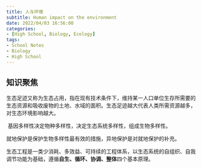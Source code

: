 ```yaml
---
title: 人与环境
subtitle: Human impact on the environment
date: 2022/04/03 16:56:00
categories:
- [High School, Biology, Ecology]
tags:
- School Notes
- Biology
- High School
---
```


## 知识聚焦

​	生态足迹又称为生态占用，指在现有技术条件下，维持某一人口单位生存所需要的生态资源和吸收废物的土地、水域的面积。生态足迹越大代表人类所需资源越多，对生态环境影响越大。

​	基因多样性决定物种多样性，决定生态系统多样性，组成生物多样性。

​	就地保护是保护生物多样性最有效的措施，异地保护是对就地保护的补充。

​	生态工程是一类少消耗、多效益、可持续的工程体系，以生态系统的自组织、自我调节功能为基础，遵循**自生、循环、协调、整体**四个基本原理。
